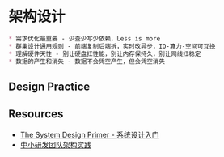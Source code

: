 # 架构设计

```md
* 需求优化最重要 - 少查少写少依赖，Less is more
* 群集设计通用规则 - 前端复制后端拆，实时改异步，IO-算力-空间可互换
* 理解硬件天性 - 别让硬盘扛性能，别让内存保持久，别让网线扛稳定
* 数据的产生和消失 - 数据不会凭空产生，但会凭空消失
```

## Design Practice

## Resources
* [The System Design Primer - 系统设计入门](https://github.com/donnemartin/system-design-primer)
* [中小研发团队架构实践](https://github.com/das2017?tab=repositories)
